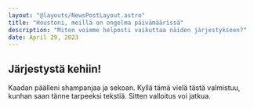 ```yaml
---
layout: "@layouts/NewsPostLayout.astro"
title: "Houstoni, meillä on ongelma päivämäärissä"
description: "Miten voimme helposti vaikuttaa näiden järjestykseen?"
date: April 29, 2023
---
```


## Järjestystä kehiin!

Kaadan päälleni shampanjaa ja sekoan. Kyllä tämä vielä tästä valmistuu, kunhan saan tänne tarpeeksi tekstiä. Sitten valloitus voi jatkua.
